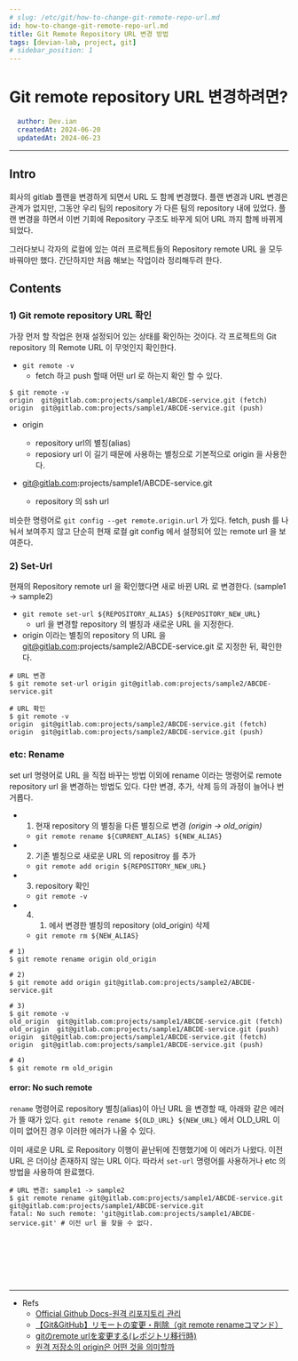 ```yaml
---
# slug: /etc/git/how-to-change-git-remote-repo-url.md
id: how-to-change-git-remote-repo-url.md
title: Git Remote Repository URL 변경 방법
tags: [devian-lab, project, git]
# sidebar_position: 1
---
```


<!--title -->
# Git remote repository URL 변경하려면?
<!--//title -->

<!-- 
```json
{
  "author": "Dev.ian",
  "createdAt": "2024-06-20",
  "updatedAt": "2024-06-23"
}
``` 
-->

```yaml
  author: Dev.ian
  createdAt: 2024-06-20
  updatedAt: 2024-06-23
```

---

## Intro

 회사의 gitlab 플랜을 변경하게 되면서 URL 도 함께 변경했다. 플랜 변경과 URL 변경은 관계가 없지만, 그동안 우리 팀의 repository 가 다른 팀의 repository 내에 있었다. 플랜 변경을 하면서 이번 기회에 Repository 구조도 바꾸게 되어 URL 까지 함께 바뀌게 되었다.

 그러다보니 각자의 로컬에 있는 여러 프로젝트들의 Repository remote URL 을 모두 바꿔야만 했다. 간단하지만 처음 해보는 작업이라 정리해두려 한다.


## Contents

### 1) Git remote repository URL 확인
 가장 먼저 할 작업은 현재 설정되어 있는 상태를 확인하는 것이다. 각 프로젝트의 Git repository 의 Remote URL 이 무엇인지 확인한다.
 
- `git remote -v`
  + fetch 하고 push 할때 어떤 url 로 하는지 확인 할 수 있다.

```shell
$ git remote -v
origin  git@gitlab.com:projects/sample1/ABCDE-service.git (fetch)
origin  git@gitlab.com:projects/sample1/ABCDE-service.git (push)
```

- origin
  + repository url의 별칭(alias)
  + reposiory url 이 길기 때문에 사용하는 별칭으로 기본적으로 origin 을 사용한다.
  
- git@gitlab.com:projects/sample1/ABCDE-service.git
  + repository 의 ssh url 


 비슷한 명령어로 `git config --get remote.origin.url` 가 있다. fetch, push 를 나눠서 보여주지 않고 단순히 현재 로컬 git config 에서 설정되어 있는 remote url 을 보여준다.



### 2) Set-Url
 현재의 Repository remote url 을 확인했다면 새로 바뀐 URL 로 변경한다. (sample1 -> sample2)

- `git remote set-url ${REPOSITORY_ALIAS} ${REPOSITORY_NEW_URL}`
  + url 을 변경할 repository 의 별칭과 새로운 URL 을 지정한다.
- origin 이라는 별칭의 repository 의 URL 을 git@gitlab.com:projects/sample2/ABCDE-service.git 로 지정한 뒤, 확인한다.

```shell
# URL 변경
$ git remote set-url origin git@gitlab.com:projects/sample2/ABCDE-service.git

# URL 확인
$ git remote -v
origin  git@gitlab.com:projects/sample2/ABCDE-service.git (fetch)
origin  git@gitlab.com:projects/sample2/ABCDE-service.git (push)
```

### etc: Rename
 set url 명령어로 URL 을 직접 바꾸는 방법 이외에 rename 이라는 명령어로 remote repository url 을 변경하는 방법도 있다. 다만 변경, 추가, 삭제 등의 과정이 늘어나 번거롭다.
 
- 1) 현재 repository 의 별칭을 다른 별칭으로 변경 _(origin -> old_origin)_
  + `git remote rename ${CURRENT_ALIAS} ${NEW_ALIAS}`
- 2) 기존 별칭으로 새로운 URL 의 repositroy 를 추가
  + `git remote add origin ${REPOSITORY_NEW_URL}`
- 3) repository 확인
  + `git remote -v`
- 4) 1) 에서 변경한 별칭의 repository (old_origin) 삭제 
  + `git remote rm ${NEW_ALIAS}`

```shell
# 1) 
$ git remote rename origin old_origin

# 2) 
$ git remote add origin git@gitlab.com:projects/sample2/ABCDE-service.git

# 3) 
$ git remote -v
old_origin  git@gitlab.com:projects/sample1/ABCDE-service.git (fetch)
old_origin  git@gitlab.com:projects/sample1/ABCDE-service.git (push)
origin  git@gitlab.com:projects/sample1/ABCDE-service.git (fetch)
origin  git@gitlab.com:projects/sample1/ABCDE-service.git (push)

# 4) 
$ git remote rm old_origin
```

#### error: No such remote
 `rename` 명령어로 repository 별칭(alias)이 아닌 URL 을 변경할 때, 아래와 같은 에러가 뜰 때가 있다. `git remote rename ${OLD_URL} ${NEW_URL}` 에서 OLD_URL 이 이미 없어진 경우 이러한 에러가 나올 수 있다. 
 
 이미 새로운 URL 로 Repository 이행이 끝난뒤에 진행했기에 이 에러가 나왔다. 이전 URL 은 더이상 존재하지 않는 URL 이다. 따라서 `set-url` 명령어를 사용하거나 etc 의 방법을 사용하여 완료했다.
 
```shell
# URL 변경: sample1 -> sample2
$ git remote rename git@gitlab.com:projects/sample1/ABCDE-service.git git@gitlab.com:projects/sample1/ABCDE-service.git
fatal: No such remote: 'git@gitlab.com:projects/sample1/ABCDE-service.git' # 이전 url 을 찾을 수 없다.
```

<br /><br /><br /><br /><br />

--- 
- Refs
  + [Official Github Docs-원격 리포지토리 관리](https://docs.github.com/ko/get-started/getting-started-with-git/managing-remote-repositories)
  + [【Git&GitHub】リモートの変更・削除（git remote renameコマンド）](https://phoeducation.work/entry/20210827/1630018680)
  + [gitのremote urlを変更する(レポジトリ移行時)](https://qiita.com/minoringo/items/917e325892733e0d606e)
  + [원격 저장소의 origin은 어떤 것을 의미할까](https://m.blog.naver.com/rinjyu/222180087428)


